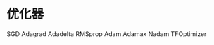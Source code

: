 
# 优化器
SGD
Adagrad
Adadelta
RMSprop
Adam
Adamax
Nadam
TFOptimizer


<!--stackedit_data:
eyJoaXN0b3J5IjpbMzA1MDgwMTMxXX0=
-->